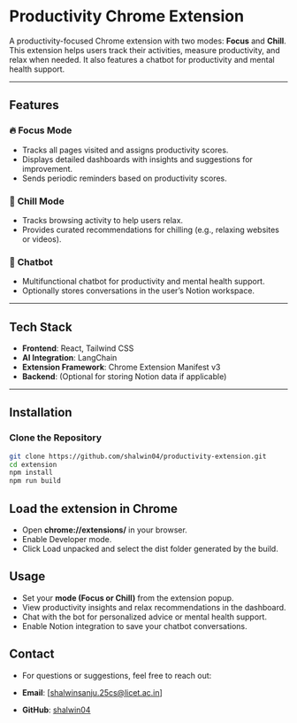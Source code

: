 # **Productivity Chrome Extension**
A productivity-focused Chrome extension with two modes: **Focus** and **Chill**. This extension helps users track their activities, measure productivity, and relax when needed. It also features a chatbot for productivity and mental health support.

---

## **Features**

### 🔥 **Focus Mode**

- Tracks all pages visited and assigns productivity scores.
- Displays detailed dashboards with insights and suggestions for improvement.
- Sends periodic reminders based on productivity scores.

### 🌊 **Chill Mode**

- Tracks browsing activity to help users relax.
- Provides curated recommendations for chilling (e.g., relaxing websites or videos).

### 💬 **Chatbot**

- Multifunctional chatbot for productivity and mental health support.
- Optionally stores conversations in the user’s Notion workspace.

---

## **Tech Stack**

- **Frontend**: React, Tailwind CSS
- **AI Integration**: LangChain
- **Extension Framework**: Chrome Extension Manifest v3
- **Backend**: (Optional for storing Notion data if applicable)

---

## **Installation**

### Clone the Repository

```bash
git clone https://github.com/shalwin04/productivity-extension.git
cd extension
npm install
npm run build
```

## **Load the extension in Chrome**

- Open **chrome://extensions/** in your browser.
- Enable Developer mode.
- Click Load unpacked and select the dist folder generated by the build.

## **Usage**

- Set your **mode (Focus or Chill)** from the extension popup.
- View productivity insights and relax recommendations in the dashboard.
- Chat with the bot for personalized advice or mental health support.
- Enable Notion integration to save your chatbot conversations.

## **Contact**

- For questions or suggestions, feel free to reach out:

- **Email**: [shalwinsanju.25cs@licet.ac.in]
- **GitHub**: [shalwin04](https://github.com/shalwin04)
